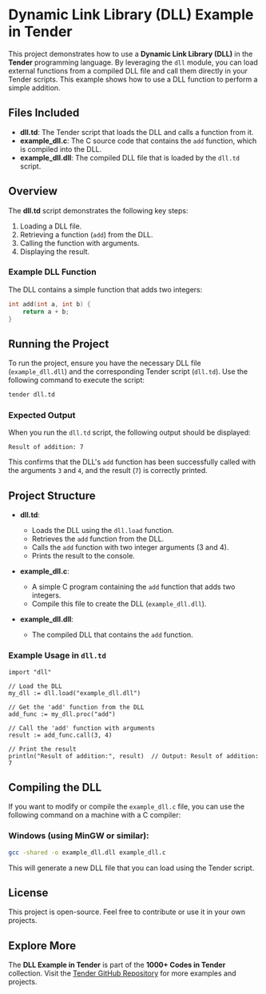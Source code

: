 # Dynamic Link Library (DLL) Example in Tender

This project demonstrates how to use a **Dynamic Link Library (DLL)** in the **Tender** programming language. By leveraging the `dll` module, you can load external functions from a compiled DLL file and call them directly in your Tender scripts. This example shows how to use a DLL function to perform a simple addition.

## Files Included

- **dll.td**: The Tender script that loads the DLL and calls a function from it.
- **example_dll.c**: The C source code that contains the `add` function, which is compiled into the DLL.
- **example_dll.dll**: The compiled DLL file that is loaded by the `dll.td` script.

## Overview

The **dll.td** script demonstrates the following key steps:
1. Loading a DLL file.
2. Retrieving a function (`add`) from the DLL.
3. Calling the function with arguments.
4. Displaying the result.

### Example DLL Function

The DLL contains a simple function that adds two integers:

```c
int add(int a, int b) {
    return a + b;
}
```

## Running the Project

To run the project, ensure you have the necessary DLL file (`example_dll.dll`) and the corresponding Tender script (`dll.td`). Use the following command to execute the script:

```bash
tender dll.td
```

### Expected Output

When you run the `dll.td` script, the following output should be displayed:

```
Result of addition: 7
```

This confirms that the DLL's `add` function has been successfully called with the arguments `3` and `4`, and the result (`7`) is correctly printed.

## Project Structure

- **dll.td**: 
  - Loads the DLL using the `dll.load` function.
  - Retrieves the `add` function from the DLL.
  - Calls the `add` function with two integer arguments (3 and 4).
  - Prints the result to the console.

- **example_dll.c**: 
  - A simple C program containing the `add` function that adds two integers.
  - Compile this file to create the DLL (`example_dll.dll`).

- **example_dll.dll**: 
  - The compiled DLL that contains the `add` function.

### Example Usage in `dll.td`

```tender
import "dll"

// Load the DLL
my_dll := dll.load("example_dll.dll")

// Get the 'add' function from the DLL
add_func := my_dll.proc("add")

// Call the 'add' function with arguments
result := add_func.call(3, 4)

// Print the result
println("Result of addition:", result)  // Output: Result of addition: 7
```

## Compiling the DLL

If you want to modify or compile the `example_dll.c` file, you can use the following command on a machine with a C compiler:

### Windows (using MinGW or similar):
```bash
gcc -shared -o example_dll.dll example_dll.c
```

This will generate a new DLL file that you can load using the Tender script.

## License

This project is open-source. Feel free to contribute or use it in your own projects.

## Explore More

The **DLL Example in Tender** is part of the **1000+ Codes in Tender** collection. Visit the [Tender GitHub Repository](https://github.com/2dprototype/tender) for more examples and projects.
